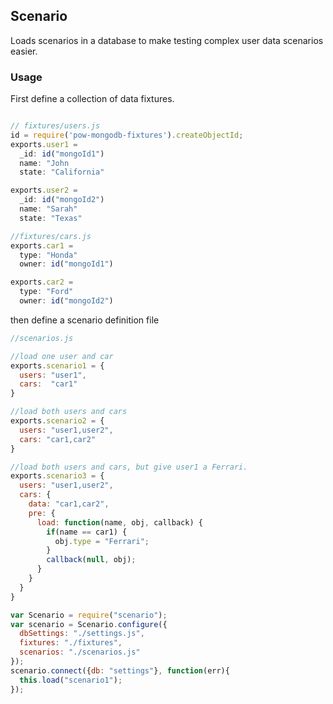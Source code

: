 ## Scenario

Loads scenarios in a database to make testing complex user data scenarios easier.

### Usage
First define a collection of data fixtures.
```javascript

// fixtures/users.js
id = require('pow-mongodb-fixtures').createObjectId;
exports.user1 =
  _id: id("mongoId1")
  name: "John
  state: "California"

exports.user2 =
  _id: id("mongoId2")
  name: "Sarah"
  state: "Texas"

//fixtures/cars.js
exports.car1 =
  type: "Honda"
  owner: id("mongoId1")

exports.car2 =
  type: "Ford"
  owner: id("mongoId2")

```


then define a scenario definition file

```javascript
//scenarios.js

//load one user and car
exports.scenario1 = {
  users: "user1",
  cars:  "car1"
}

//load both users and cars
exports.scenario2 = {
  users: "user1,user2",
  cars: "car1,car2"
}

//load both users and cars, but give user1 a Ferrari.
exports.scenario3 = {
  users: "user1,user2",
  cars: {
    data: "car1,car2",
    pre: {
      load: function(name, obj, callback) {
        if(name == car1) {
          obj.type = "Ferrari";
        }
        callback(null, obj);
      }
    }
  }
}
```

```javascript
var Scenario = require("scenario");
var scenario = Scenario.configure({
  dbSettings: "./settings.js",
  fixtures: "./fixtures",
  scenarios: "./scenarios.js"
});
scenario.connect({db: "settings"}, function(err){
  this.load("scenario1");
});
```
